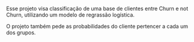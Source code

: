 Esse projeto visa classificação de uma base de clientes entre Churn e not Churn, utilizando um modelo de regrassão logística.

O projeto também pede as probabilidades do cliente pertencer a cada um dos grupos.
